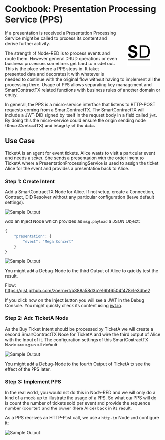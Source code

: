 # Cookbook: Presentation Processing Service (PPS)

<a href="https://stromdao.de/" target="_blank" title="STROMDAO - Digital Energy Infrastructure"><img src="../static/stromdao.png" align="right" height="85px" hspace="30px" vspace="30px"></a>

If a presentation is received a Presentation Processing Service might be called to process its content and derive further activity.

The strength of Node-RED is to process events and route them. However general CRUD operations or even business processes sometimes get hard to model out. This is the place where a PPS steps in.  It takes presented data and decorates it with whatever is needed to continue with the original flow without having to implement all the processing there. Usage of PPS allows separating key management and SmartContractTX related functions with business rules of another domain or entity.

In general, the PPS is a micro-service interface that listens to HTTP-POST requests coming from a SmartContractTX. The SmartContractTX will include a JWT-DID signed by itself in the request body in a field called `jwt`. By doing this the micro-service could ensure the origin sending node (SmartContractTX) and integrity of the data.  

## Use Case

TicketA is an agent for event tickets. Alice wants to visit a particular event and needs a ticket. She sends a presentation with the order intent to TicketA where a PresentationProcessingService is used to assign the ticket Alice for the event and provides a presentation back to Alice.

### Step 1: Create Intent

Add a SmartContractTX Node for Alice. If not setup, create a Connection, Contract, DID Resolver without any particular configuration (leave default settings).

![Sample Output](../cb_pps_1.png)

Add an Inject Node which provides as `msg.payload` a JSON Object:

```Javascript
{
    "presentation": {
        "event": "Mega Concert"
    }
}
```

![Sample Output](../cb_pps_2.png)

You might add a Debug-Node to the third Output of Alice to quickly test the result.

Flow: https://gist.github.com/zoernert/b388a58d3b1e16bf6504f478e1e3dbe2

If you click now on the Inject button you will see a JWT in the Debug Console. You might quickly check its content using [jwt.io](https://jwt.io).

### Step 2: Add TicketA Node

As the Buy Ticket Intent should be processed by TicketA we will create a second SmartContractTX Node for TicketA and wire the third output of Alice with the Input of it. The configuration settings of this SmartContractTX Node are again all default.

![Sample Output](../cb_pps_3.png)

You might add a Debug-Node to the fourth Output of TicketA to see the effect of the PPS later.

### Step 3: Implement PPS  

In the real world, you would not do this in Node-RED and we will only do a kind of a mock-up to illustrate the usage of a PPS. So what our PPS will do is count the number of tickets sold per event and provide the sequence number (counter) and the owner (here Alice) back in its result.

As a PPS receives an HTTP-Post call, we use a `http-in` Node and configure it:

![Sample Output](../cb_pps_4.png)
